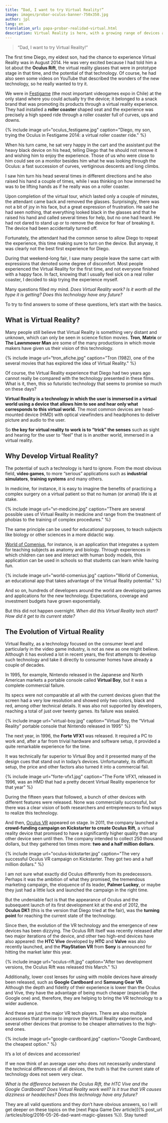 ```yaml
---
title: “Dad, I want to try Virtual Reality!”
image: images/probar-oculus-banner-750x350.jpg
author: jpl
lang: en
translation_url: papa-probar-realidad-virtual.html
description: Virtual Reality is here, with a growing range of devices and accessories. What is Virtual Reality? How has Virtual Reality evolved?
---
```


> “Dad, I want to try Virtual Reality!”

The first time Diego, my eldest son, had the chance to experience Virtual Reality was in August 2014. He was very excited because I had told him a lot about the **Oculus Rift**, the virtual reality glasses that were in prototype stage in that time, and the potential of that technology. Of course, he had also seen some videos on YouTube that described the wonders of the new technology, so he really wanted to try it.

We were in [Festigame](http://www.festigame.cl/) (the most important videogames expo in Chile) at the only stand where you could actually try the device; it belonged to a snack brand that was promoting its products through a virtual reality experience. They had installed a **roller coaster** shaped seat and the experience was precisely a high speed ride through a roller coaster full of curves, ups and downs.

{% include image url="oculus_festigame.jpg" caption="Diego, my son, trying the Oculus in Festigame 2014: a virtual roller coaster ride." %}

When his turn came, he sat very happy in the cart and the assistant put the heavy black device on his head, telling Diego that he should not remove it and wishing him to enjoy the experience. Those of us who were close to him could see on a monitor besides him what he was looking through the Oculus: a fast succession of curves, vertiginous descents and long climbs.

I saw him turn his head several times in different directions and he also raised his hand a couple of times, while I was thinking on how immersed he was to be lifting hands as if he really was on a roller coaster.

Upon completion of the virtual tour, which lasted only a couple of minutes, the attendant came back and removed the glasses. Surprisingly, there was not a bit of joy in his face, but a great expression of frustration. He said he had seen nothing, that everything looked black in the glasses and that he raised his hand and called several times for help, but no one had heard. He had not dared to stand up or to remove the device for fear of breaking it. The device had been accidentally turned off.

Fortunately, the attendant had the common sense to allow Diego to repeat the experience, this time making sure to turn on the device. But anyway, it was clearly not the best first experience for Diego.

During that weekend-long fair, I saw many people leave the same cart with expressions that denoted some degree of discomfort. Most people experienced the Virtual Reality for the first time, and not everyone finished with a happy face. In fact, knowing that I usually feel sick on a real roller coaster, I decided to skip trying the experience myself.

Many questions filled my mind. *Does Virtual Reality work? Is it worth all the hype it is getting? Does this technology have any future?*

To try to find answers to some of these questions, let’s start with the basics.

## What is Virtual Reality?

Many people still believe that Virtual Reality is something very distant and unknown, which can only be seen in science fiction movies. **Tron**, **Matrix** or **The Lawnmower Man** are some of the many productions in which movie makers have given us  their vision of this technology.

{% include image url="tron_afiche.jpg" caption="Tron (1982), one of the several movies that has explored the idea of Virtual Reality." %}

Of course, the Virtual Reality experience that Diego had two years ago cannot really be compared with the technology presented in these films. What is it, then, this so futuristic technology that seems to promise so much on these days?

**Virtual Reality is a technology in which the user is immersed in a virtual world using a device that allows him to see and hear only what corresponds to this virtual world.** The most common devices are head-mounted device (HMD) with optical viewfinders and headphones to deliver picture and audio to the user.

So **the key for virtual reality to work is to “trick” the senses** such as sight and hearing for the user to “feel” that is in another world, immersed in a virtual reality.

## Why Develop Virtual Reality?

The potential of such a technology is hard to ignore. From the most obvious field, **video games**, to more “serious” applications such as **industrial simulators**, **training systems** and many others.

In medicine, for instance, it is easy to imagine the benefits of practicing a complex surgery on a virtual patient so that no human (or animal) life is at stake.

{% include image url="vr-medicine.jpg" caption="There are several possible uses of Virtual Reality in medicine and range from the treatment of phobias to the training of complex procedures." %}

The same principle can be used for educational purposes, to teach subjects like biology or other sciences in a more didactic way.

[World of Comenius](https://frooxius.itch.io/world-of-comenius), for instance, is an application that integrates a system for teaching subjects as anatomy and biology. Through experiences in which children can see and interact with human body models, this application can be used in schools so that students can learn while having fun.

{% include image url="world-comenius.jpg" caption="World of Comenius, an educational app that takes advantage of the Virtual Reality potential." %}

And so on, hundreds of developers around the world are developing games and applications for the new technology. Expectations, coverage and investment budgets have grown exponentially.

But this did not happen overnight. *When did this Virtual Reality tech start? How did it get to its current state?*

## The Evolution of Virtual Reality

Virtual Reality, as a technology focused on the consumer level and particularly in the video game industry, is not as new as one might believe. Although it has evolved a lot in recent years, the first attempts to develop such technology and take it directly to consumer homes have already a couple of decades.

In 1995, for example, Nintendo released in the Japanese and North American markets a portable console called **Virtual Boy**, but it was a complete commercial failure.

Its specs were not comparable at all with the current devices given that the screen had a very low resolution and showed only two colors, black and red, among other technical details. It was also not supported by developers, reaching a total of just over twenty games. Its failure was sealed.

{% include image url="virtual-boy.jpg" caption="Virtual Boy, the “Virtual Reality” portable console that Nintendo released in 1995" %}

The next year, in 1996, the **Forte VFX1** was released. It required a PC to work and, after a far from trivial hardware and software setup, it provided a quite remarkable experience for the time.

It was technically far superior to Virtual Boy and it presented many of the design cues that stand out in today’s devices. Unfortunately, its difficult setup, the price and other factors also turned it into a commercial fail.

{% include image url="forte-vfx1.jpg" caption="The Forte VFX1, released in 1996, was an HMD that had a pretty decent Virtual Reality experience for that year" %}

During the fifteen years that followed, a bunch of other devices with different features were released. None was commercially successful, but there was a clear vision of both researchers and entrepreneurs to find ways to realize this technology.

And then, [Oculus VR](https://www.oculus.com/es/) appeared on stage. In 2011, the company launched a **crowd-funding campaign on Kickstarter to create Oculus Rift**, a virtual reality device that promised to have a significantly higher quality than any other device seen until then. The company intended to collect 250 thousand dollars, but they gathered ten times more: **two and a half million dollars**.

{% include image url="oculus-kickstarter.jpg" caption="The very successful Oculus VR campaign on Kickstarter. They got two and a half million dollars." %}

I am not sure what exactly did Oculus differently from its predecessors. Perhaps it was the ambition of what they promised, the tremendous marketing campaign, the eloquence of its leader, **Palmer Luckey**, or maybe they just had a little luck and launched the campaign in the right time.

But the undeniable fact is that the appearance of Oculus and the subsequent launch of its first development kit at the end of 2012, the **Oculus DK1** (this is the version that Diego tried at the fair), was the **turning point** for reaching the current state of the technology.

Since then, the evolution of the VR technology and the emergence of new devices has been dizzying. The Oculus Rift itself was recently released after two major iterations of the device, and other two high-end devices have also appeared: the **HTC Vive** developed by **HTC** and **Valve** was also recently launched, and the **PlayStation VR** from **Sony** is announced for hitting the market later this year.

{% include image url="oculus-rift.jpg" caption="After two development versions, the Oculus Rift was released this March." %}

Additionally, lower cost lenses for using with mobile devices have already been released, such as **Google Cardboard** and **Samsung Gear VR**. Although the depth and fidelity of their experience is lower than the Oculus and Vive, they have the advantage of being much cheaper (especially the Google one) and, therefore, they are helping to bring the VR technology to a wider audience.

And these are just the major VR tech players. There are also multiple accessories that promise to improve the Virtual Reality experience, and several other devices that promise to be cheaper alternatives to the high-end ones.

{% include image url="google-cardboard.jpg" caption="Google Cardboard, the cheapest option." %}

It’s a lot of devices and accessories!

If we now think of an average user who does not necessarily understand the technical differences of all devices, the truth is that the current state of technology does not seem very clear.

*What is the difference between the Oculus Rift, the HTC Vive and the Google Cardboard? Does Virtual Reality work well? Is it true that VR causes dizziness or headaches? Does this technology have any future?*

They are all valid questions and they don’t have obvious answers, so I will get deeper on these topics on the [next Papa Game Dev article]({% post_url /articles/blog/2016-05-26-dad-want-magic-glasses %}). Stay tuned!

